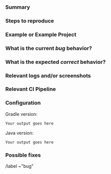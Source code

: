 ### Summary

<!-- Summarize the bug encountered concisely. -->

### Steps to reproduce

<!-- Describe how one can reproduce the issue - this is very important. Please use an ordered list. -->

### Example or Example Project

<!-- If possible, please create an example project here on GitLab.com that exhibits the problematic 
behavior, and link to it here in the bug report. If you are using an older version of GitLab, this 
will also determine whether the bug is fixed in a more recent version. -->

### What is the current *bug* behavior?

<!-- Describe what actually happens. -->

### What is the expected *correct* behavior?

<!-- Describe what you should see instead. -->

### Relevant logs and/or screenshots

<!-- Paste any relevant logs - please use code blocks (```) to format console output, logs, and code
 as it's tough to read otherwise. -->

### Relevant CI Pipeline 

<!-- Include a link to a CI pipeline that shows the bug -->

### Configuration

<!-- run "gradle -v" -->
Gradle version: 
```
Your output goes here
``` 

<!-- run "java -version" -->
Java version:
```
Your output goes here
```

### Possible fixes

<!-- If you can, link to the line of code that might be responsible for the problem. -->

/label ~"bug"

